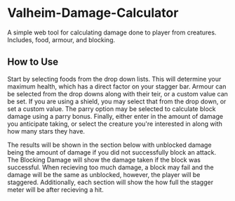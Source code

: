 # Valheim-Damage-Calculator
A simple web tool for calculating damage done to player from creatures. Includes, food, armour, and blocking.

## How to Use
Start by selecting foods from the drop down lists. This will determine your maximum health, which has a direct factor on your stagger bar. 
Armour can be selected from the drop downs along with their teir, or a custom value can be set. If you are using a shield, you may select
that from the drop down, or set a custom value. The parry option may be selected to calculate block damage using a parry bonus. Finally, 
either enter in the amount of damage you anticipate taking, or select the creature you're interested in along with how many stars they have.

The results will be shown in the section below with unblocked damage being the amount of damage if you did not successfully block an attack. 
The Blocking Damage will show the damage taken if the block was successful. When recieving too much damage, a block may fail and the damage 
will be the same as unblocked, however, the player will be staggered. Additionally, each section will show the how full the stagger meter 
will be after recieving a hit. 
